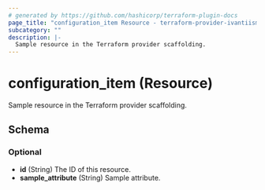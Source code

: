```yaml
---
# generated by https://github.com/hashicorp/terraform-plugin-docs
page_title: "configuration_item Resource - terraform-provider-ivantiism"
subcategory: ""
description: |-
  Sample resource in the Terraform provider scaffolding.
---
```


# configuration_item (Resource)

Sample resource in the Terraform provider scaffolding.



<!-- schema generated by tfplugindocs -->
## Schema

### Optional

- **id** (String) The ID of this resource.
- **sample_attribute** (String) Sample attribute.


